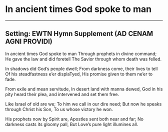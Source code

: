 # In ancient times God spoke to man

***

## Setting: EWTN Hymn Supplement (AD CENAM AGNI PROVIDI)

In ancient times God spoke to man
Through prophets in divine command;
He gave the law and did foretell
The Savior through whom death was felled.

In shadows did God’s people dwell;
From darkness come, their lives to tell
Of his steadfastness e’er displaTyed,
His promise given to them ne’er to fade.

From exile and mean servitude,
In desert land with manna dewed,
God in his pity heard their plea,
and intervened and set them free.

Like Israel of old are we;
To him we call in our dire need;
But now he speaks through Christ his Son,
To us whose victory he won.

His prophets now by Spirit are, 
Apostles sent both near and far;
No darkness casts its gloomy pall,
But Love’s pure light illumines all.